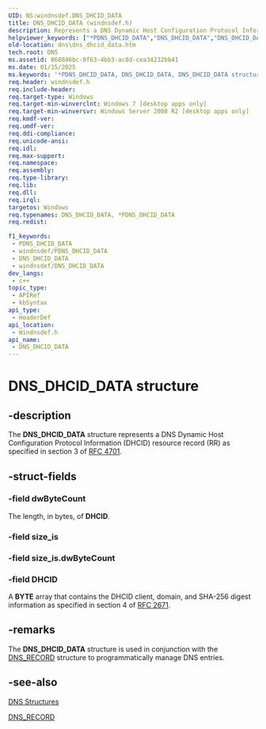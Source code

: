 ```yaml
---
UID: NS:windnsdef.DNS_DHCID_DATA
title: DNS_DHCID_DATA (windnsdef.h)
description: Represents a DNS Dynamic Host Configuration Protocol Information (DHCID) resource record (RR) as specified in section 3 of RFC 4701.
helpviewer_keywords: ["*PDNS_DHCID_DATA","DNS_DHCID_DATA","DNS_DHCID_DATA structure [DNS]","PDNS_DHCID_DATA","PDNS_DHCID_DATA structure pointer [DNS]","dns.dns_dhcid_data","windnsdef/DNS_DHCID_DATA","windnsdef/PDNS_DHCID_DATA"]
old-location: dns\dns_dhcid_data.htm
tech.root: DNS
ms.assetid: 868846bc-9f63-4bb3-ac8d-cea34232bb41
ms.date: 01/15/2025
ms.keywords: '*PDNS_DHCID_DATA, DNS_DHCID_DATA, DNS_DHCID_DATA structure [DNS], PDNS_DHCID_DATA, PDNS_DHCID_DATA structure pointer [DNS], dns.dns_dhcid_data, windnsdef/DNS_DHCID_DATA, windnsdef/PDNS_DHCID_DATA'
req.header: windnsdef.h
req.include-header: 
req.target-type: Windows
req.target-min-winverclnt: Windows 7 [desktop apps only]
req.target-min-winversvr: Windows Server 2008 R2 [desktop apps only]
req.kmdf-ver: 
req.umdf-ver: 
req.ddi-compliance: 
req.unicode-ansi: 
req.idl: 
req.max-support: 
req.namespace: 
req.assembly: 
req.type-library: 
req.lib: 
req.dll: 
req.irql: 
targetos: Windows
req.typenames: DNS_DHCID_DATA, *PDNS_DHCID_DATA
req.redist: 

f1_keywords:
 - PDNS_DHCID_DATA
 - windnsdef/PDNS_DHCID_DATA
 - DNS_DHCID_DATA
 - windnsdef/DNS_DHCID_DATA
dev_langs:
 - c++
topic_type:
 - APIRef
 - kbSyntax
api_type:
 - HeaderDef
api_location:
 - Windnsdef.h
api_name:
 - DNS_DHCID_DATA
---
```


# DNS_DHCID_DATA structure


## -description

The <b>DNS_DHCID_DATA</b> structure represents a DNS Dynamic Host Configuration Protocol Information (DHCID) resource record (RR) as specified in section 3 of <a href="https://www.ietf.org/rfc/rfc4701.txt">RFC 4701</a>.

## -struct-fields

### -field dwByteCount

The length, in bytes, of <b>DHCID</b>.

### -field size_is

### -field size_is.dwByteCount

### -field DHCID

A <b>BYTE</b> array that contains the DHCID client, domain, and SHA-256 digest information as specified in section 4 of <a href="https://www.ietf.org/rfc/rfc2671.txt">RFC 2671</a>.

## -remarks

The 
<b>DNS_DHCID_DATA</b> structure is used in conjunction with the 
<a href="/windows/win32/api/windnsdef/ns-windnsdef-dns_recorda">DNS_RECORD</a> structure to programmatically manage DNS entries.

## -see-also

<a href="/windows/win32/DNS/dns-structures">DNS Structures</a>



<a href="/windows/win32/api/windnsdef/ns-windnsdef-dns_recorda">DNS_RECORD</a>

